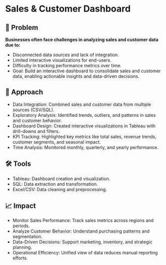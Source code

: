 # Sales & Customer Dashboard
## 📌 Problem

**Businesses often face challenges in analyzing sales and customer data due to:**

- Disconnected data sources and lack of integration.
- Limited interactive visualizations for end-users.
- Difficulty in tracking performance metrics over time.
- Goal: Build an interactive dashboard to consolidate sales and customer data, enabling actionable insights and data-driven decisions.

## 🚀 Approach

- Data Integration: Combined sales and customer data from multiple sources (CSV/SQL).
- Exploratory Analysis: Identified trends, outliers, and patterns in sales and customer behavior.
- Dashboard Design: Created interactive visualizations in Tableau with drill-downs and filters.
- KPI Tracking: Highlighted key metrics like total sales, revenue trends, customer segments, and seasonal impact.
- Time Analysis: Monitored monthly, quarterly, and yearly performance.

## 🛠️ Tools

- Tableau: Dashboard creation and visualization.
- SQL: Data extraction and transformation.
- Excel/CSV: Data cleaning and preprocessing.

## 📈 Impact

- Monitor Sales Performance: Track sales metrics across regions and periods.
- Analyze Customer Behavior: Understand purchasing patterns and segmentation.
- Data-Driven Decisions: Support marketing, inventory, and strategic planning.
- Operational Efficiency: Unified view of data reduces manual reporting efforts.
